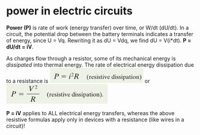 # power in electric circuits

**Power (P)** is rate of work (energy transfer) over time, or W/dt (dU/dt). In a circuit, the potential drop between the battery terminals indicates a transfer of energy, since U = Vq. Rewriting it as dU = Vdq, we find dU = V(i\*dt). **P = dU/dt = iV**.

As charges flow through a resistor, some of its mechanical energy is _dissipated_ into thermal energy. The rate of electrical energy dissipation due to a resistance is ![](<../.gitbook/assets/image (7) (1).png>) or ![](<../.gitbook/assets/image (8) (1).png>)

**P = iV** applies to ALL electrical energy transfers, whereas the above resistive formulas apply only in devices with a resistance (like wires in a circuit)!
